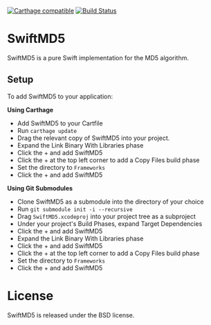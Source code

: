 [![Carthage compatible](https://img.shields.io/badge/Carthage-compatible-4BC51D.svg?style=flat)](https://github.com/Carthage/Carthage)
[![Build Status](https://travis-ci.org/mpurland/SwiftMD5.svg?branch=master)](https://travis-ci.org/mpurland/SwiftMD5)

SwiftMD5
========

SwiftMD5 is a pure Swift implementation for the MD5 algorithm.

Setup
-----

To add SwiftMD5 to your application:

**Using Carthage**

- Add SwiftMD5 to your Cartfile
- Run `carthage update`
- Drag the relevant copy of SwiftMD5 into your project.
- Expand the Link Binary With Libraries phase
- Click the + and add SwiftMD5
- Click the + at the top left corner to add a Copy Files build phase
- Set the directory to `Frameworks`
- Click the + and add SwiftMD5

**Using Git Submodules**

- Clone SwiftMD5 as a submodule into the directory of your choice
- Run `git submodule init -i --recursive`
- Drag `SwiftMD5.xcodeproj` into your project tree as a subproject
- Under your project's Build Phases, expand Target Dependencies
- Click the + and add SwiftMD5
- Expand the Link Binary With Libraries phase
- Click the + and add SwiftMD5
- Click the + at the top left corner to add a Copy Files build phase
- Set the directory to `Frameworks`
- Click the + and add SwiftMD5

License
=======

SwiftMD5 is released under the BSD license.

